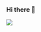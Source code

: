 ### Hi there 👋
[![](https://visitcount.itsvg.in/api?id=ehashanpial&label=Profile%20Views&color=11&icon=5&pretty=false)](https://visitcount.itsvg.in)
